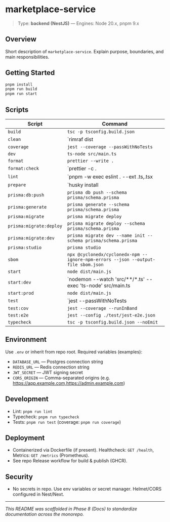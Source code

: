 # marketplace-service

> Type: **backend (NestJS)** — Engines: Node 20.x, pnpm 9.x

## Overview
Short description of `marketplace-service`. Explain purpose, boundaries, and main responsibilities.

## Getting Started
```bash
pnpm install
pnpm run build
pnpm run start
```

## Scripts
| Script | Command |
|---|---|
| `build` | `tsc -p tsconfig.build.json` |
| `clean` | `rimraf dist || true` |
| `coverage` | `jest --coverage --passWithNoTests` |
| `dev` | `ts-node src/main.ts` |
| `format` | `prettier --write .` |
| `format:check` | `prettier -c . || echo "no prettier"` |
| `lint` | `pnpm -w exec eslint . --ext .ts,.tsx || echo "no eslint"` |
| `prepare` | `husky install || true` |
| `prisma:db:push` | `prisma db push --schema prisma/schema.prisma` |
| `prisma:generate` | `prisma generate --schema prisma/schema.prisma` |
| `prisma:migrate` | `prisma migrate deploy` |
| `prisma:migrate:deploy` | `prisma migrate deploy --schema prisma/schema.prisma` |
| `prisma:migrate:dev` | `prisma migrate dev --name init --schema prisma/schema.prisma` |
| `prisma:studio` | `prisma studio` |
| `sbom` | `npx @cyclonedx/cyclonedx-npm --ignore-npm-errors --json --output-file sbom.json` |
| `start` | `node dist/main.js` |
| `start:dev` | `nodemon --watch 'src/**/*.ts' --exec 'ts-node' src/main.ts || nest start --watch` |
| `start:prod` | `node dist/main.js` |
| `test` | `jest --passWithNoTests || vitest run || echo "no tests"` |
| `test:cov` | `jest --coverage --runInBand` |
| `test:e2e` | `jest --config ./test/jest-e2e.json` |
| `typecheck` | `tsc -p tsconfig.build.json --noEmit` |

## Environment
Use `.env` or inherit from repo root. Required variables (examples):
- `DATABASE_URL` — Postgres connection string
- `REDIS_URL` — Redis connection string
- `JWT_SECRET` — JWT signing secret
- `CORS_ORIGIN` — Comma-separated origins (e.g. https://app.example.com,https://admin.example.com)

## Development
- Lint: `pnpm run lint`
- Typecheck: `pnpm run typecheck`
- Tests: `pnpm run test` (coverage: `pnpm run coverage`)

## Deployment
- Containerized via Dockerfile (if present). Healthcheck: `GET /health`, Metrics: `GET /metrics` (Prometheus).
- See repo Release workflow for build & publish (GHCR).

## Security
- No secrets in repo. Use env variables or secret manager. Helmet/CORS configured in Nest/Next.

---
_This README was scaffolded in Phase 8 (Docs) to standardize documentation across the monorepo._
